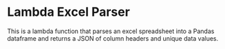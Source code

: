 # Lambda Excel Parser

This is a lambda function that parses an excel spreadsheet into a Pandas dataframe and returns a JSON of column headers and unique data values.
